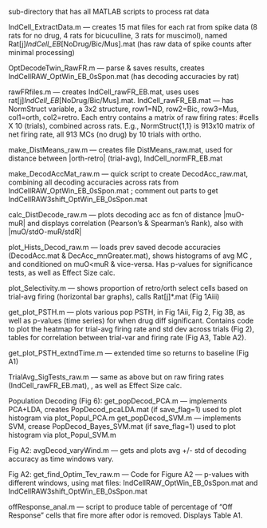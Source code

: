 sub-directory that has all MATLAB scripts to process rat data

IndCell_ExtractData.m — creates 15 mat files for each rat from spike data (8 rats for no drug, 4 rats for bicuculline, 3 rats for muscimol), named 
Rat[j]_IndCell_EB_[NoDrug/Bic/Mus].mat (has raw data of spike counts after minimal processing)

OptDecodeTwin_RawFR.m — parse & saves results, creates IndCellRAW_OptWin_EB_0sSpon.mat (has decoding accuracies by rat)

rawFRfiles.m — creates IndCell_rawFR_EB.mat, uses uses rat[j]_IndCell_EB_[NoDrug/Bic/Mus].mat. 
IndCell_rawFR_EB.mat — has NormStruct variable, a 3x2 structure, row1=ND, row2=Bic, row3=Mus, col1=orth, col2=retro. Each entry contains a matrix of raw firing rates: #cells X 10 (trials), combined across rats.  E.g., NormStruct{1,1} is 913x10 matrix of net firing rate, all 913 MCs (no drug) by 10 trials with ortho. 

make_DistMeans_raw.m — creates file DistMeans_raw.mat, used for distance between |orth-retro| (trial-avg), IndCell_normFR_EB.mat

make_DecodAccMat_raw.m — quick script to create DecodAcc_raw.mat, combining all decoding accuracies across rats from  IndCellRAW_OptWin_EB_0sSpon.mat ; comment out parts to get IndCellRAW3shift_OptWin_EB_0sSpon.mat

calc_DistDecode_raw.m — plots decoding acc as fcn of distance |muO-muR| and displays correlation (Pearson’s & Spearman’s Rank), also with |muO/stdO-muR/stdR|

plot_Hists_Decod_raw.m — loads prev saved decode accuracies (DecodAcc.mat & DecAcc_mnGreater.mat), shows histograms of avg MC , and conditioned on muO<muR & vice-versa.  Has p-values for significance tests, as well as Effect Size calc.

plot_Selectivity.m — shows proportion of retro/orth select cells based on trial-avg firing (horizontal bar graphs), calls Rat[j]*.mat (Fig 1Aiii)

get_plot_PSTH.m — plots various pop PSTH, in Fig 1Aii, Fig 2, Fig 3B, as well as p-values (time series) for when drug diff significant. 
Contains code to plot the heatmap for trial-avg firing rate and std dev across trials (Fig 2), tables for correlation between trial-var and firing rate (Fig A3, Table A2). 

get_plot_PSTH_extndTime.m — extended time so returns to baseline (Fig A1)

TrialAvg_SigTests_raw.m — same as above but on raw firing rates (IndCell_rawFR_EB.mat), , as well as Effect Size calc.

Population Decoding (Fig 6): 
get_popDecod_PCA.m — implements PCA+LDA, creates PopDecod_pcaLDA.mat (if save_flag=1) used to plot histogram via plot_Popul_PCA.m
get_popDecod_SVM.m  — implements SVM, crease PopDecod_Bayes_SVM.mat (if save_flag=1) used to plot histogram via plot_Popul_SVM.m 

Fig A2:
avgDecod_varyWind.m — gets and plots avg +/- std of decoding accuracy as time windows vary.

Fig A2:
get_find_Optim_Tev_raw.m — Code for Figure A2 — p-values with different windows, using mat files: IndCellRAW_OptWin_EB_0sSpon.mat 
and IndCellRAW3shift_OptWin_EB_0sSpon.mat

offResponse_anal.m — script to produce table of percentage of “Off Response” cells that fire more after odor is removed. Displays Table A1.
